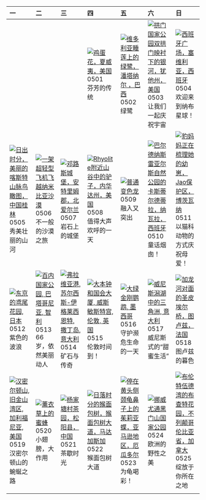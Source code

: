 | 一                                                                                                                                                                                                              | 二                                                                                                                                                                                             | 三                                                                                                                                                                                                       | 四                                                                                                                                                                                                         | 五                                                                                                                                                                                                       | 六                                                                                                                                                                                                        | 日                                                                                                                                                                                                         |
|:---------------------------------------------------------------------------------------------------------------------------------------------------------------------------------------------------------------|:----------------------------------------------------------------------------------------------------------------------------------------------------------------------------------------------|:--------------------------------------------------------------------------------------------------------------------------------------------------------------------------------------------------------|:----------------------------------------------------------------------------------------------------------------------------------------------------------------------------------------------------------|:--------------------------------------------------------------------------------------------------------------------------------------------------------------------------------------------------------|:---------------------------------------------------------------------------------------------------------------------------------------------------------------------------------------------------------|:----------------------------------------------------------------------------------------------------------------------------------------------------------------------------------------------------------|
|                                                                                                                                                                                                                |                                                                                                                                                                                               |                                                                                                                                                                                                         | [![](https://www.bing.com/th?id=OHR.PinkPlumeria_ZH-CN3890147555_320x240.jpg "鸡蛋花，夏威夷，美国")](https://www.bing.com/th?id=OHR.PinkPlumeria_ZH-CN3890147555_UHD.jpg)<br>0501<br>芬芳的传统                         | [![](https://www.bing.com/th?id=OHR.BrazilHeron_ZH-CN7200229300_320x240.jpg "维多利亚睡莲上的绿鹭，潘塔纳尔 ，巴西")](https://www.bing.com/th?id=OHR.BrazilHeron_ZH-CN7200229300_UHD.jpg)<br>0502<br>绿鹭                   | [![](https://www.bing.com/th?id=OHR.ArchesGalaxy_ZH-CN0954505086_320x240.jpg "拱门国家公园双拱门映衬下的银河，犹他州，美国")](https://www.bing.com/th?id=OHR.ArchesGalaxy_ZH-CN0954505086_UHD.jpg)<br>0503<br>让我们一起庆祝宇宙        | [![](https://www.bing.com/th?id=OHR.SevilleNaboo_ZH-CN1065227658_320x240.jpg "西班牙广场，塞维利亚，西班牙")](https://www.bing.com/th?id=OHR.SevilleNaboo_ZH-CN1065227658_UHD.jpg)<br>0504<br>欢迎来到纳布星球！                 |
| [![](https://www.bing.com/th?id=OHR.BeginningofSummer25Y_ZH-CN2000519236_320x240.jpg "日出时分，美丽的喀斯特山脉鸟瞰图，中国桂林")](https://www.bing.com/th?id=OHR.BeginningofSummer25Y_ZH-CN2000519236_UHD.jpg)<br>0505<br>秀美壮丽的山河 | [![](https://www.bing.com/th?id=OHR.FlyoverNamibia_ZH-CN2114171516_320x240.jpg "一架超轻型飞机飞越纳米比亚沙漠")](https://www.bing.com/th?id=OHR.FlyoverNamibia_ZH-CN2114171516_UHD.jpg)<br>0506<br>不一般的沙漠之旅 | [![](https://www.bing.com/th?id=OHR.DunluceIreland_ZH-CN2412229757_320x240.jpg "邓路斯城堡，安特里姆郡，北爱尔兰")](https://www.bing.com/th?id=OHR.DunluceIreland_ZH-CN2412229757_UHD.jpg)<br>0507<br>岩石上的城堡            | [![](https://www.bing.com/th?id=OHR.RhyoliteDonkeys_ZH-CN2626127533_320x240.jpg "Rhyolite附近山谷中的驴子，内华达州，美国")](https://www.bing.com/th?id=OHR.RhyoliteDonkeys_ZH-CN2626127533_UHD.jpg)<br>0508<br>值得大声欢呼的一天 | [![](https://www.bing.com/th?id=OHR.CuteChameleon_ZH-CN5029981236_320x240.jpg "普通变色龙")](https://www.bing.com/th?id=OHR.CuteChameleon_ZH-CN5029981236_UHD.jpg)<br>0509<br>融入又突出                          | [![](https://www.bing.com/th?id=OHR.Castildetierra_ZH-CN6042529770_320x240.jpg "巴尔德纳斯雷亚尔斯自然公园的卡斯蒂尔德蒂拉，纳瓦拉，西班牙")](https://www.bing.com/th?id=OHR.Castildetierra_ZH-CN6042529770_UHD.jpg)<br>0510<br>童话烟囱！ | [![](https://www.bing.com/th?id=OHR.LeopardMother_ZH-CN6134353524_320x240.jpg "豹妈妈正在梳理她的幼崽，Jao保护区，博茨瓦纳")](https://www.bing.com/th?id=OHR.LeopardMother_ZH-CN6134353524_UHD.jpg)<br>0511<br>以猫科动物的方式庆祝母爱！  |
| [![](https://www.bing.com/th?id=OHR.IrisGarden_ZH-CN6226448882_320x240.jpg "东京的鸢尾花园, 日本")](https://www.bing.com/th?id=OHR.IrisGarden_ZH-CN6226448882_UHD.jpg)<br>0512<br>紫色的波浪                                 | [![](https://www.bing.com/th?id=OHR.TorresChile_ZH-CN6319613148_320x240.jpg "百内国家公园, 巴塔哥尼亚, 智利")](https://www.bing.com/th?id=OHR.TorresChile_ZH-CN6319613148_UHD.jpg)<br>0513<br>66岁，依然美丽动人   | [![](https://www.bing.com/th?id=OHR.SardiniaFlavia_ZH-CN6784449568_320x240.jpg "弗拉维亚港, 苏尔西斯-伊格莱西恩特, 撒丁岛, 意大利")](https://www.bing.com/th?id=OHR.SardiniaFlavia_ZH-CN6784449568_UHD.jpg)<br>0514<br>矿石与传奇 | [![](https://www.bing.com/th?id=OHR.LondonParliament_ZH-CN7089923691_320x240.jpg "大本钟和国会大厦, 威斯敏斯特宫, 伦敦, 英国")](https://www.bing.com/th?id=OHR.LondonParliament_ZH-CN7089923691_UHD.jpg)<br>0515<br>伦敦时间到！  | [![](https://www.bing.com/th?id=OHR.GreenMacaw_ZH-CN3451340204_320x240.jpg "大绿金刚鹦鹉, 墨西哥")](https://www.bing.com/th?id=OHR.GreenMacaw_ZH-CN3451340204_UHD.jpg)<br>0516<br>守护濒危生命的一天                      | [![](https://www.bing.com/th?id=OHR.VeniceLagoon_ZH-CN3791408491_320x240.jpg "威尼斯潟湖中的三角洲, 意大利")](https://www.bing.com/th?id=OHR.VeniceLagoon_ZH-CN3791408491_UHD.jpg)<br>0517<br>威尼斯式的“甜蜜生活”             | [![](https://www.bing.com/th?id=OHR.ToulouseBridge_ZH-CN3930246927_320x240.jpg "加龙河对面的圣皮埃尔桥，图卢兹，法国")](https://www.bing.com/th?id=OHR.ToulouseBridge_ZH-CN3930246927_UHD.jpg)<br>0518<br>图卢兹的暮色            |
| [![](https://www.bing.com/th?id=OHR.MountHamilton_ZH-CN4280549129_320x240.jpg "汉密尔顿山, 旧金山湾区, 加利福尼亚, 美国")](https://www.bing.com/th?id=OHR.MountHamilton_ZH-CN4280549129_UHD.jpg)<br>0519<br>汉密尔顿山的蜿蜒之路          | [![](https://www.bing.com/th?id=OHR.HoneyBeeLavender_ZH-CN4513594236_320x240.jpg "薰衣草上的蜜蜂")](https://www.bing.com/th?id=OHR.HoneyBeeLavender_ZH-CN4513594236_UHD.jpg)<br>0520<br>小翅膀，大作用      | [![](https://www.bing.com/th?id=OHR.SongyangTeaGarden_ZH-CN4763170909_320x240.jpg "杨家塘村茶园，松阳县，中国")](https://www.bing.com/th?id=OHR.SongyangTeaGarden_ZH-CN4763170909_UHD.jpg)<br>0521<br>茶歇时光           | [![](https://www.bing.com/th?id=OHR.BaobabAvenue_ZH-CN5217451344_320x240.jpg "日落时分的猴面包树，猴面包树大道，马达加斯加")](https://www.bing.com/th?id=OHR.BaobabAvenue_ZH-CN5217451344_UHD.jpg)<br>0522<br>猴面包树大道            | [![](https://www.bing.com/th?id=OHR.ButterflyTurtle_ZH-CN5706515924_320x240.jpg "停在黄头侧颈龟鼻子上的茱莉亚蝶，亚马逊地区，厄瓜多尔")](https://www.bing.com/th?id=OHR.ButterflyTurtle_ZH-CN5706515924_UHD.jpg)<br>0523<br>为龟喝彩！ | [![](https://www.bing.com/th?id=OHR.JotunheimenPark_ZH-CN7417034574_320x240.jpg "挪威尤通黑门山国家公园")](https://www.bing.com/th?id=OHR.JotunheimenPark_ZH-CN7417034574_UHD.jpg)<br>0524<br>欧洲的野性之美               | [![](https://www.bing.com/th?id=OHR.ButchartFlowers_ZH-CN6692930571_320x240.jpg "布伦特伍德湾的布查特花园，不列颠哥伦比亚省，加拿大")](https://www.bing.com/th?id=OHR.ButchartFlowers_ZH-CN6692930571_UHD.jpg)<br>0525<br>绽放于你所在之地 |
|                                                                                                                                                                                                                |                                                                                                                                                                                               |                                                                                                                                                                                                         |                                                                                                                                                                                                           |                                                                                                                                                                                                         |                                                                                                                                                                                                          |                                                                                                                                                                                                           |